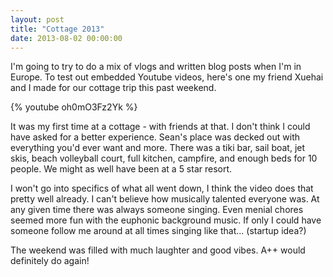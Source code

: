 ```yaml
---
layout: post
title: "Cottage 2013"
date: 2013-08-02 00:00:00
---
```


I'm going to try to do a mix of vlogs and written blog posts when I'm in Europe. To test out embedded Youtube videos, here's one my friend Xuehai and I made for our cottage trip this past weekend.

{% youtube oh0mO3Fz2Yk %}

It was my first time at a cottage - with friends at that. I don't think I could have asked for a better experience. Sean's place was decked out with everything you'd ever want and more. There was a tiki bar, sail boat, jet skis, beach volleyball court, full kitchen, campfire, and enough beds for 10 people. We might as well have been at a 5 star resort.

I won't go into specifics of what all went down, I think the video does that pretty well already. I can't believe how musically talented everyone was. At any given time there was always someone singing. Even menial chores seemed more fun with the euphonic background music. If only I could have someone follow me around at all times singing like that... (startup idea?)

The weekend was filled with much laughter and good vibes. A++ would definitely do again!
